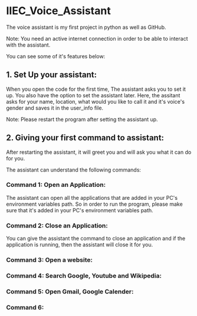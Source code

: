 # IIEC_Voice_Assistant
The voice assistant is my first project in python as well as GitHub. 

Note: You need an active internet connection in order to be able to interact with the assistant.

You can see some of it's features below:

## 1. Set Up your assistant:
When you open the code for the first time, The assistant asks you to set it up. You also have the option to set the assistant later.
Here, the assitant asks for your name, location, what would you like to call it and it's voice's gender and saves it in the user_info file.

Note: Please restart the program after setting the assistant up.

## 2. Giving your first command to assistant:
After restarting the assistant, it will greet you and will ask you what it can do for you.

The assistant can understand the following commands:

### Command 1: Open an Application:
The assistant can open all the applications that are added in your PC's environment variables path. So in order to run the program, please make sure that it's added in your PC's environment variables path.

### Command 2: Close an Application:
You can give the assistant the command to close an application and if the application is running, then the assistant will close it for you.

### Command 3: Open a website:

### Command 4: Search Google, Youtube and Wikipedia:

### Command 5: Open Gmail, Google Calender:

### Command 6: 
